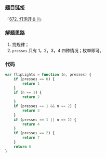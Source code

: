 ### 题目链接

「[672. 灯泡开关 Ⅱ](https://leetcode.cn/problems/bulb-switcher-ii/)」

### 解题思路

1. 找规律；
2. `presses` 只有 1，2，3，4 四种情况；枚举即可。

### 代码

```js
var flipLights = function (n, presses) {
	if (presses == 0) {
		return 1
	}
	if (n == 1) {
		return 2
	}
	if (presses == 1 && n == 2) {
		return 3
	}
	if (presses == 1 || n == 2) {
		return 4
	}
	if (presses == 2) {
		return 7
	}
	return 8
}

```

